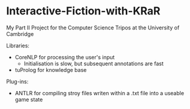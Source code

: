 # Interactive-Fiction-with-KRaR
My Part II Project for the Computer Science Tripos at the University of Cambridge

Libraries:
 - CoreNLP for processing the user's input
    - Initialisation is slow, but subsequent annotations are fast
 - tuProlog for knowledge base

Plug-ins:
 - ANTLR for compiling stroy files writen within a .txt file into a useable game state
